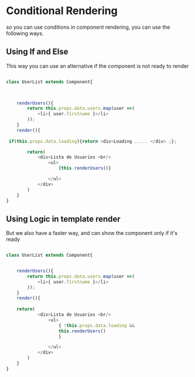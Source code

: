 
# Conditional Rendering

so you can use conditions in component rendering, you can use the following ways.

## Using If and Else

This way you can use an alternative if the component is not ready to render

```js

class UserList extends Component{

    

    renderUsers(){
        return this.props.data.users.map(user =>(
            <li>{ user.firstname }</li>
        ));
    }
    render(){
        
 if(this.props.data.loading){return <div>Loading ..... </div> ;};

        return(
            <div>Lista de Usuarios <br/>
                <ul>
                    {this.renderUsers()}

                </ul>
            </div>
        )
    }
}
```

## Using Logic in template render


But we also have a faster way, and can show the component only if it's ready

```js

class UserList extends Component{


    renderUsers(){
        return this.props.data.users.map(user =>(
            <li>{ user.firstname }</li>
        ));
    }
    render(){
        
    return(
            <div>Lista de Usuarios <br/>
                <ul>
                    { !this.props.data.loading && 
                    this.renderUsers()
                    }

                </ul>
            </div>
        )
    }
}
```